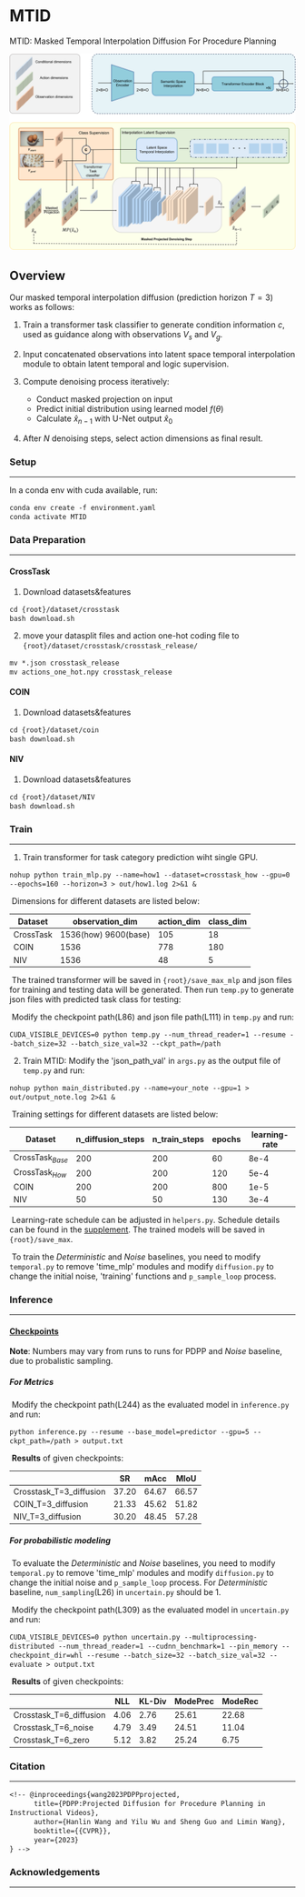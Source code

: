 # MTID
MTID: Masked Temporal Interpolation Diffusion For Procedure Planning

<!-- This repository gives the official PyTorch implementation of [MTID: Masked Temporal Interpolation Diffusion For Procedure Planning](https://arxiv.org/abs/2303.14676v2) (CVPR 2023) -->
![architecture](figure/architecture.png)

## Overview

Our masked temporal interpolation diffusion (prediction horizon $T=3$) works as follows:

1. Train a transformer task classifier to generate condition information $c$, used as guidance along with observations $V_s$ and $V_g$.

2. Input concatenated observations into latent space temporal interpolation module to obtain latent temporal and logic supervision.

3. Compute denoising process iteratively:
   - Conduct masked projection on input
   - Predict initial distribution using learned model $f(\theta)$
   - Calculate $\hat{x}_{n-1}$ with U-Net output $\hat{x}_0$

4. After $N$ denoising steps, select action dimensions as final result.

### Setup

------

In a conda env with cuda available, run:

```
conda env create -f environment.yaml
conda activate MTID
```



### Data Preparation

------

#### CrossTask

1. Download datasets&features

```
cd {root}/dataset/crosstask
bash download.sh
```

2. move your datasplit files and action one-hot coding file to `{root}/dataset/crosstask/crosstask_release/`

```
mv *.json crosstask_release
mv actions_one_hot.npy crosstask_release
```

#### COIN

1. Download datasets&features

```
cd {root}/dataset/coin
bash download.sh
```



#### NIV

1. Download datasets&features

```
cd {root}/dataset/NIV
bash download.sh
```



### Train

------

1. Train transformer for task category prediction wiht single GPU.

```
nohup python train_mlp.py --name=how1 --dataset=crosstask_how --gpu=0 --epochs=160 --horizon=3 > out/how1.log 2>&1 &
```

​	  Dimensions for different datasets are listed below:

| Dataset   | observation_dim      | action_dim | class_dim |
| --------- | -------------------- | ---------- | --------- |
| CrossTask | 1536(how) 9600(base) | 105        | 18        |
| COIN      | 1536                 | 778        | 180       |
| NIV       | 1536                 | 48         | 5         |

​	  The trained transformer will be saved in `{root}/save_max_mlp` and json files for training and testing data will be generated. Then run `temp.py` to generate json files with predicted task class for testing:

​	  Modify the checkpoint path(L86) and json file path(L111) in `temp.py` and run:

```
CUDA_VISIBLE_DEVICES=0 python temp.py --num_thread_reader=1 --resume --batch_size=32 --batch_size_val=32 --ckpt_path=/path
```


2. Train MTID: Modify the 'json_path_val' in `args.py` as the output file of `temp.py` and run:

```
nohup python main_distributed.py --name=your_note --gpu=1 > out/output_note.log 2>&1 &
```


​	  Training settings for different datasets are listed below:

| Dataset            | n_diffusion_steps | n_train_steps | epochs | learning-rate |
| ------------------ | ----------------- | ------------- | ------ | ------------- |
| CrossTask$_{Base}$ | 200               | 200           | 60     | 8e-4          |
| CrossTask$_{How}$  | 200               | 200           | 120    | 5e-4          |
| COIN               | 200               | 200           | 800    | 1e-5          |
| NIV                | 50                | 50            | 130    | 3e-4          |

​	  Learning-rate schedule can be adjusted in `helpers.py`. Schedule details can be found in the [supplement](https://arxiv.org/abs/2303.14676). The trained models will be saved in `{root}/save_max`.

​	  To train the $Deterministic$ and $Noise$ baselines, you need to modify `temporal.py` to remove 'time_mlp' modules and modify `diffusion.py` to change the initial noise, 'training' functions and `p_sample_loop` process.



### Inference

------

#### [Checkpoints](https://box.nju.edu.cn/d/bea511b00c984c0c8bd6/)

**Note**: Numbers may vary from runs to runs for PDPP and $Noise$ baseline, due to probalistic sampling.

##### For Metrics

​	  Modify the checkpoint path(L244) as the evaluated model in `inference.py` and run:

```
python inference.py --resume --base_model=predictor --gpu=5 --ckpt_path=/path > output.txt
```

​	  **Results** of given checkpoints:

|                         | SR    | mAcc  | MIoU  |
| ----------------------- | ----- | ----- | ----- |
| Crosstask_T=3_diffusion | 37.20 | 64.67 | 66.57 |
| COIN_T=3_diffusion      | 21.33 | 45.62 | 51.82 |
| NIV_T=3_diffusion       | 30.20 | 48.45 | 57.28 |



##### For probabilistic modeling

​	  To evaluate the $Deterministic$ and $Noise$ baselines, you need to modify `temporal.py` to remove 'time_mlp' modules and modify `diffusion.py` to change the initial noise and `p_sample_loop` process. For $Deterministic$ baseline, `num_sampling`(L26) in `uncertain.py` should be 1.

​	  Modify the checkpoint path(L309) as the evaluated model in `uncertain.py` and run:

```
CUDA_VISIBLE_DEVICES=0 python uncertain.py --multiprocessing-distributed --num_thread_reader=1 --cudnn_benchmark=1 --pin_memory --checkpoint_dir=whl --resume --batch_size=32 --batch_size_val=32 --evaluate > output.txt
```

​	  **Results** of given checkpoints:

|                         | NLL  | KL-Div | ModePrec | ModeRec |
| ----------------------- | ---- | ------ | -------- | ------- |
| Crosstask_T=6_diffusion | 4.06 | 2.76   | 25.61    | 22.68   |
| Crosstask_T=6_noise     | 4.79 | 3.49   | 24.51    | 11.04   |
| Crosstask_T=6_zero      | 5.12 | 3.82   | 25.24    | 6.75    |



### Citation

------

<!-- If this project helps you in your research or project, please cite our paper: -->

```
<!-- @inproceedings{wang2023PDPPprojected,
      title={PDPP:Projected Diffusion for Procedure Planning in Instructional Videos}, 
      author={Hanlin Wang and Yilu Wu and Sheng Guo and Limin Wang},
      booktitle={{CVPR}},
      year={2023}
} -->
```



### Acknowledgements

------

<!-- We would like to thank [He Zhao](https://joehezhao.github.io/) for his help in extracting the s3d features and providing the evaluation code of probabilistic modeling in [P3IV](https://github.com/JoeHEZHAO/procedure-planing). The diffusion model implementation is based on [diffuser](https://github.com/jannerm/diffuser) and [improved-diffusion](https://github.com/openai/improved-diffusion). We also reference and use some code from [PlaTe](https://github.com/Jiankai-Sun/plate-pytorch). Very sincere thanks to the contributors to these excellent codebases. -->
